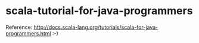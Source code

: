 # scala-tutorial-for-java-programmers
Reference: http://docs.scala-lang.org/tutorials/scala-for-java-programmers.html :-)
